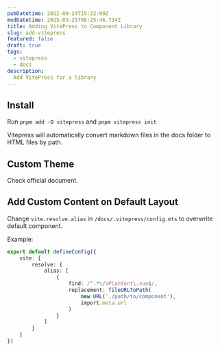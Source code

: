 ```yaml
---
pubDatetime: 2022-09-24T15:22:00Z
modDatetime: 2025-03-25T06:25:46.734Z
title: Adding VitePress to Component Library
slug: add-vitepress
featured: false
draft: true
tags:
  - vitepress
  - docs
description:
  Add VitePress for a library
---
```


## Install

Run `pnpm add -D vitepress` and `pnpm vitepress init`

Vitepress will automatically convert markdown files in the docs folder to HTML files by path.

## Custom Theme

Check official document.

## Add Custom Content on Default Layout

Change `vite.resolve.alias` in `/docs/.vitepress/config.mts` to overwrite default component.

Example:
```typescript
export default defineConfig({
    vite: {
        resolve: {
            alias: [
                {
                    find: /^.*\/VPContent\.vue$/,
                    replacement: fileURLToPath(
                        new URL('./path/to/component'),
                        import.meta.url
                    )
                }
            ]
        }
    }
})
```
